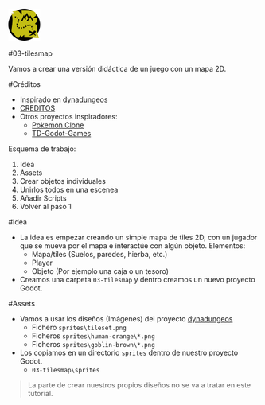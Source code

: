 
![logo](../../games/03-tilesmap/icon.png)

#03-tilesmap

Vamos a crear una versión didáctica de un juego con un mapa 2D.

#Créditos

* Inspirado en [dynadungeos](https://github.com/akien-mga/dynadungeons)
* [CREDITOS](./CREDITS.txt)
* Otros proyectos inspiradores:
    * [Pokemon Clone](https://github.com/MarianoGnu/Pokemon-Tutorials)
    * [TD-Godot-Games](https://github.com/TutorialDoctor/TD-Godot-Games)

Esquema de trabajo:

1. Idea
2. Assets
3. Crear objetos individuales
4. Unirlos todos en una escenea
5. Añadir Scripts
6. Volver al paso 1

#Idea

* La idea es empezar creando un simple mapa de tiles 2D, con un jugador que
se mueva por el mapa e interactúe con algún objeto. Elementos:
    * Mapa/tiles (Suelos, paredes, hierba, etc.)
    * Player
    * Objeto (Por ejemplo una caja o un tesoro)
* Creamos una carpeta `03-tilesmap` y dentro creamos un nuevo proyecto Godot.

#Assets

* Vamos a usar los diseños (Imágenes) del proyecto [dynadungeos](https://github.com/akien-mga/dynadungeons)
	* Fichero `sprites\tileset.png`
	* Ficheros `sprites\human-orange\*.png`
	* Ficheros `sprites\goblin-brown\*.png`
* Los copiamos en un directorio `sprites` dentro de nuestro proyecto Godot.
    * `03-tilesmap\sprites`

> La parte de crear nuestros propios diseños no se va a tratar en este tutorial.
